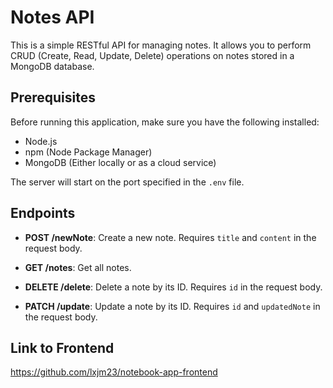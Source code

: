 # Notes API

This is a simple RESTful API for managing notes. It allows you to perform CRUD (Create, Read, Update, Delete) operations on notes stored in a MongoDB database.

## Prerequisites

Before running this application, make sure you have the following installed:

- Node.js
- npm (Node Package Manager)
- MongoDB (Either locally or as a cloud service)

The server will start on the port specified in the `.env` file.

## Endpoints

- **POST /newNote**: Create a new note. Requires `title` and `content` in the request body.

- **GET /notes**: Get all notes.

- **DELETE /delete**: Delete a note by its ID. Requires `id` in the request body.

- **PATCH /update**: Update a note by its ID. Requires `id` and `updatedNote` in the request body.

## Link to Frontend
https://github.com/lxjm23/notebook-app-frontend
